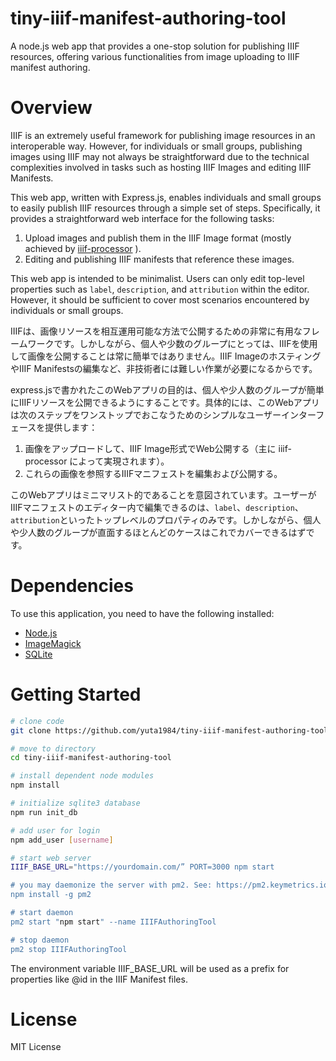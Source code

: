 # tiny-iiif-manifest-authoring-tool

A node.js web app that provides a one-stop solution for publishing IIIF resources, offering various functionalities from image uploading to IIIF manifest authoring.

# Overview

IIIF is an extremely useful framework for publishing image resources in an interoperable way. However, for individuals or small groups, publishing images using IIIF may not always be straightforward due to the technical complexities involved in tasks such as hosting IIIF Images and editing IIIF Manifests.

This web app, written with Express.js, enables individuals and small groups to easily publish IIIF resources through a simple set of steps. Specifically, it provides a straightforward web interface for the following tasks:

1. Upload images and publish them in the IIIF Image format (mostly achieved by [iiif-processor](https://github.com/samvera/node-iiif) ).
2. Editing and publishing IIIF manifests that reference these images.

This web app is intended to be minimalist. Users can only edit top-level properties such as `label`, `description`, and `attribution` within the editor. However, it should be sufficient to cover most scenarios encountered by individuals or small groups.


IIIFは、画像リソースを相互運用可能な方法で公開するための非常に有用なフレームワークです。しかしながら、個人や少数のグループにとっては、IIIFを使用して画像を公開することは常に簡単ではありません。IIIF ImageのホスティングやIIIF Manifestsの編集など、非技術者には難しい作業が必要になるからです。

express.jsで書かれたこのWebアプリの目的は、個人や少人数のグループが簡単にIIIFリソースを公開できるようにすることです。具体的には、このWebアプリは次のステップをワンストップでおこなうためのシンプルなユーザーインターフェースを提供します：

1. 画像をアップロードして、IIIF Image形式でWeb公開する（主に iiif-processor によって実現されます）。
2. これらの画像を参照するIIIFマニフェストを編集および公開する。

このWebアプリはミニマリスト的であることを意図されています。ユーザーがIIIFマニフェストのエディター内で編集できるのは、`label`、`description`、`attribution`といったトップレベルのプロパティのみです。しかしながら、個人や少人数のグループが直面するほとんどのケースはこれでカバーできるはずです。

# Dependencies

To use this application, you need to have the following installed:

- [Node.js](https://nodejs.org/)
- [ImageMagick](https://imagemagick.org/index.php)
- [SQLite](https://www.sqlite.org/index.html)

# Getting Started

```bash
# clone code
git clone https://github.com/yuta1984/tiny-iiif-manifest-authoring-tool

# move to directory
cd tiny-iiif-manifest-authoring-tool

# install dependent node modules
npm install

# initialize sqlite3 database
npm run init_db

# add user for login
npm add_user [username]

# start web server
IIIF_BASE_URL="https://yourdomain.com/” PORT=3000 npm start

# you may daemonize the server with pm2. See: https://pm2.keymetrics.io/docs/usage/quick-start/
npm install -g pm2

# start daemon
pm2 start "npm start" --name IIIFAuthoringTool

# stop daemon
pm2 stop IIIFAuthoringTool 
```

The environment variable IIIF_BASE_URL will be used as a prefix for properties like @id in the IIIF Manifest files.

# License

MIT License
